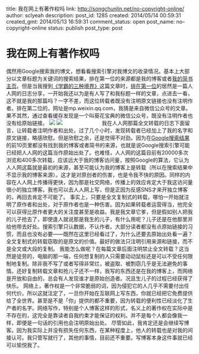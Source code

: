 title: 我在网上有著作权吗
link: http://songchunlin.net/no-copyright-online/
author: sclyeah
description: 
post_id: 1285
created: 2014/05/14 00:59:31
created_gmt: 2014/05/13 16:59:31
comment_status: open
post_name: no-copyright-online
status: publish
post_type: post

# 我在网上有著作权吗

偶然用Google搜索我的博文，想看看搜索引擎对我博文的收录情况。基本上大部分以文章标题为关键词的搜索结果，排在第一位的来源都是我的博客或者[我的简书主页](http://jianshu.io/users/a366bb2e686a/latest_articles)。但是当我搜到[《学霸的三种境界》](/the-top-students/)这篇文章时，[排在第一位](https://www.google.com/#newwindow=1&q=%E5%AD%A6%E9%9C%B8%E7%9A%84%E4%B8%89%E7%A7%8D%E5%A2%83%E7%95%8C)的居然是一篇人人网的日志分享，一开始我还以为是有人写了和我标题一样的文章，点进去一看，这不就是我的那篇吗？一字不差，而这位转载者既没有注明原文链接也没有注明作者。排在第二位的，网址是mp.weixin.qq.com，我猜是来自微信公众号的文章。果不其然，通过查看缓存发现是一个叫葵花宝典的微信公众号，既没有注明作者也没有给原始链接。 ![](http://blogdata.qiniudn.com/renrendaowen.png) ![](http://blogdata.qiniudn.com/weixindaowen.png)                           我在人人网那篇全文转载的日志下面留言，让转载者注明作者和出处，过了几个小时，发现转载者已经加上了我的名字和原文链接，略感欣慰。但是欣慰之余，还是觉得不对劲。因为在[Google搜索结果](https://www.google.com/#newwindow=1&q=%E5%AD%A6%E9%9C%B8%E7%9A%84%E4%B8%89%E7%A7%8D%E5%A2%83%E7%95%8C)的前10页里都没有找到我的博客或者简书的来源，也就是说Google搜索引擎可能已经把人人网的这篇当作原始出处了。也难怪，人人网的这篇目前有20000多次浏览和400多次转载，应该远大于我的博客访问量，按照Google的算法，它认为人人网这篇就是最初的来源，甚至可能认为我的博客上是转载（所以在搜索结果中不显示我的博客来源）。这才是对原创者的伤害，也是令我不快的原因。同样的内容在人人网上传播得更快，因为那是社交网络，传播上的效应肯定大于我这访问量很小的独立博客。我也可以去人人网上写，但是正因为反感SNS才来开独立博客的，再回去肯定不可能了。 事实上，只要是全文复制式的转载，哪怕一开始就注明了原作者和出处，对于原作者也是一种伤害。因为如果转载者运营得当，他完全可以获得比原作者更大的关注度甚至是收益。我是我文章它爹，但是假如别人把我的儿子抢去了，即使逢人就说那是我生的儿子，有什么用呢？儿子还是在他那里并给他带去好处。搜索引擎只认数据，不认作者。大部分读者都没有点原始链接的习惯，而且也没有必要——既然在这里已经看过了，为什么还要去原始出处看一遍？全文复制式的转载窃取的是原文的价值。最好的做法只注明引用来源和链接，而不是全文或大段的复制。 我能怎么做呢？在每篇文章后面注明禁止全文转载？这当然是徒劳的，电脑的那一端，任何想复制的人只需要动动鼠标还是可以不受任何限制地复制。除非我不写了或者写得非常烂，被盗取、被剽窃几乎是无法避免的事情。还好复制转载文章和抢儿子还不一样，我写的东西还是在我的博客上，而网络是开放和自由的，总会有人发现谁才是原始创造者。况且生儿子的过程已经获得了快乐。 网络上，著作权是一个非常脆弱的词，因为侵犯它的人几乎不需要付出任何代价。所以这就注定了，一旦你开始在互联网上写东西，你就已经把它免费提供给了全世界。甚至是不是「你」提供的都不重要，因为转载的便利性已经淡化了生产者的名字。网络写作，特别是个人博客这样的形式，名义上的著作权在实际中是不存在的，这完全是靠读者自我约束才能保证的权利。并不是每个人都会像我一样，即便是一句话的引用也会注明原始出处。 尽管如此，我肯定还是会继续写博客。因为我实际上并没有损失任何东西，在某种程度上，他人的转载也是对我的间接认可。我只管写就行了，其他的事情，目前还不重要。写博客本身这件事就已经可以愉悦我了。